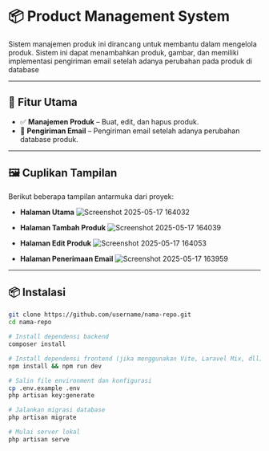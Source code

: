 # 📦 Product Management System

Sistem manajemen produk ini dirancang untuk membantu dalam mengelola produk. Sistem ini dapat menambahkan produk, gambar, dan memiliki implementasi pengiriman email setelah adanya perubahan pada produk di database

---

## 🚀 Fitur Utama

- ✅ **Manajemen Produk** – Buat, edit, dan hapus produk.
- 💬 **Pengiriman Email** – Pengiriman email setelah adanya perubahan database produk.

---

## 🖼️ Cuplikan Tampilan

Berikut beberapa tampilan antarmuka dari proyek:

- **Halaman Utama**
![Screenshot 2025-05-17 164032](https://github.com/user-attachments/assets/872ddff0-a8df-4b1b-b70f-5b4e64b91fba)

- **Halaman Tambah Produk**
![Screenshot 2025-05-17 164039](https://github.com/user-attachments/assets/26a40693-c99c-4785-b6c5-b8685a6d80d0)

- **Halaman Edit Produk**
![Screenshot 2025-05-17 164053](https://github.com/user-attachments/assets/bee7d52c-50e8-407c-8217-1bc42d0d966b)

- **Halaman Penerimaan Email**
![Screenshot 2025-05-17 163959](https://github.com/user-attachments/assets/d26d440d-4514-4f1e-8c51-0d00f31b2818)



---

## 📦 Instalasi

```bash
git clone https://github.com/username/nama-repo.git
cd nama-repo

# Install dependensi backend
composer install

# Install dependensi frontend (jika menggunakan Vite, Laravel Mix, dll)
npm install && npm run dev

# Salin file environment dan konfigurasi
cp .env.example .env
php artisan key:generate

# Jalankan migrasi database
php artisan migrate

# Mulai server lokal
php artisan serve

